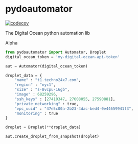 # pydoautomator

[![codecov](https://codecov.io/gh/christian-hawk/pydoautomator/branch/master/graph/badge.svg)](https://codecov.io/gh/christian-hawk/pydoautomator)

The Digital Ocean python automation lib

Alpha

``` python
from pydoautomator import Automator, Droplet
digital_ocean_token = 'my-digital-ocean-api-token'

aut = Automator(digital_ocean_token)

droplet_data = {
    "name" : "t1.techno24x7.com",
    "region" : "nyc1",
    "size" : "s-8vcpu-16gb",
    "image" : 68259296,
    "ssh_keys" : [27410347, 27608055, 27590881],
    "private_networking" : true,
    "vpc_uuid" : "47e5c00a-2b23-4dac-bed4-0e44659941f3",
    "monitoring" : true
}

droplet = Droplet(**droplet_data)

aut.create_droplet_from_snapshot(droplet)

```
